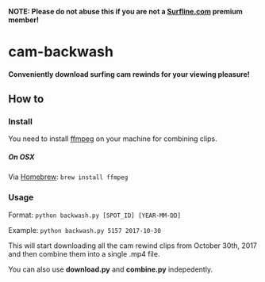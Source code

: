 **NOTE: Please do not abuse this if you are not a [Surfline.com](http://surfline.com "Surfline.com") premium member!**

# cam-backwash
####  Conveniently download surfing cam rewinds for your viewing pleasure!

## How to

### Install

You need to install [ffmpeg](https://www.ffmpeg.org/ "ffmpeg") on your machine for combining clips.

##### On OSX
Via [Homebrew](https://brew.sh/ "Homebrew"):
`brew install ffmpeg`

### Usage

Format: `python backwash.py [SPOT_ID] [YEAR-MM-DD]`

Example: `python backwash.py 5157 2017-10-30`

This will start downloading all the cam rewind clips from October 30th, 2017 and then combine them into a single .mp4 file.

You can also use **download.py** and **combine.py** indepedently.
